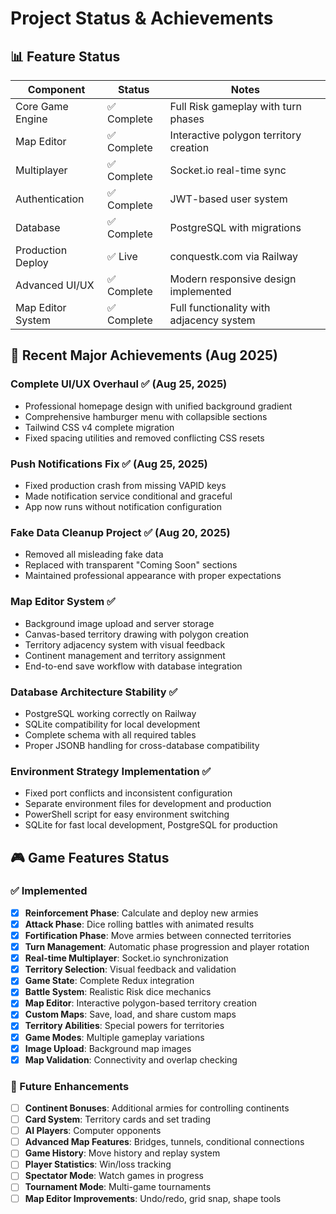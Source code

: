 # Project Status & Achievements

## 📊 Feature Status

| Component | Status | Notes |
|-----------|---------|-------|
| Core Game Engine | ✅ Complete | Full Risk gameplay with turn phases |
| Map Editor | ✅ Complete | Interactive polygon territory creation |
| Multiplayer | ✅ Complete | Socket.io real-time sync |
| Authentication | ✅ Complete | JWT-based user system |
| Database | ✅ Complete | PostgreSQL with migrations |
| Production Deploy | ✅ Live | conquestk.com via Railway |
| Advanced UI/UX | ✅ Complete | Modern responsive design implemented |
| Map Editor System | ✅ Complete | Full functionality with adjacency system |

## 🎯 Recent Major Achievements (Aug 2025)

### **Complete UI/UX Overhaul** ✅ (Aug 25, 2025)
- Professional homepage design with unified background gradient
- Comprehensive hamburger menu with collapsible sections
- Tailwind CSS v4 complete migration
- Fixed spacing utilities and removed conflicting CSS resets

### **Push Notifications Fix** ✅ (Aug 25, 2025)
- Fixed production crash from missing VAPID keys
- Made notification service conditional and graceful
- App now runs without notification configuration

### **Fake Data Cleanup Project** ✅ (Aug 20, 2025)
- Removed all misleading fake data
- Replaced with transparent "Coming Soon" sections
- Maintained professional appearance with proper expectations

### **Map Editor System** ✅
- Background image upload and server storage
- Canvas-based territory drawing with polygon creation
- Territory adjacency system with visual feedback
- Continent management and territory assignment
- End-to-end save workflow with database integration

### **Database Architecture Stability** ✅
- PostgreSQL working correctly on Railway
- SQLite compatibility for local development
- Complete schema with all required tables
- Proper JSONB handling for cross-database compatibility

### **Environment Strategy Implementation** ✅
- Fixed port conflicts and inconsistent configuration
- Separate environment files for development and production
- PowerShell script for easy environment switching
- SQLite for fast local development, PostgreSQL for production

## 🎮 Game Features Status

### ✅ Implemented
- [x] **Reinforcement Phase**: Calculate and deploy new armies
- [x] **Attack Phase**: Dice rolling battles with animated results
- [x] **Fortification Phase**: Move armies between connected territories
- [x] **Turn Management**: Automatic phase progression and player rotation
- [x] **Real-time Multiplayer**: Socket.io synchronization
- [x] **Territory Selection**: Visual feedback and validation
- [x] **Game State**: Complete Redux integration
- [x] **Battle System**: Realistic Risk dice mechanics
- [x] **Map Editor**: Interactive polygon-based territory creation
- [x] **Custom Maps**: Save, load, and share custom maps
- [x] **Territory Abilities**: Special powers for territories
- [x] **Game Modes**: Multiple gameplay variations
- [x] **Image Upload**: Background map images
- [x] **Map Validation**: Connectivity and overlap checking

### 🚧 Future Enhancements
- [ ] **Continent Bonuses**: Additional armies for controlling continents
- [ ] **Card System**: Territory cards and set trading
- [ ] **AI Players**: Computer opponents
- [ ] **Advanced Map Features**: Bridges, tunnels, conditional connections
- [ ] **Game History**: Move history and replay system
- [ ] **Player Statistics**: Win/loss tracking
- [ ] **Spectator Mode**: Watch games in progress
- [ ] **Tournament Mode**: Multi-game tournaments
- [ ] **Map Editor Improvements**: Undo/redo, grid snap, shape tools